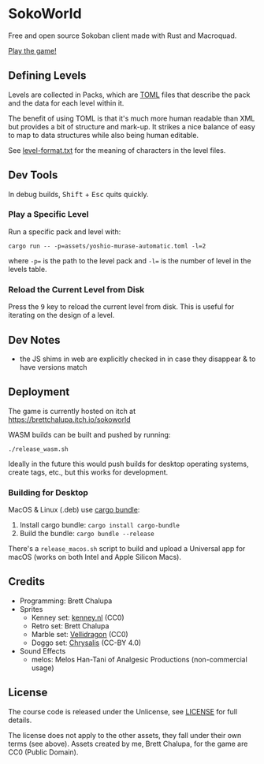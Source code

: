 # SokoWorld

Free and open source Sokoban client made with Rust and Macroquad.

[Play the game!](https://brettchalupa.itch.io/sokoworld)

## Defining Levels

Levels are collected in Packs, which are
[TOML](https://toml.io/en/) files that describe the pack and
the data for each level within it.

The benefit of using TOML is that it's much more human readable
than XML but provides a bit of structure and mark-up. It
strikes a nice balance of easy to map to data structures while
also being human editable.

See [level-format.txt](./level-format.txt) for the meaning of
characters in the level files.

## Dev Tools

In debug builds, <kbd>Shift</kbd> + <kbd>Esc</kbd> quits quickly.

### Play a Specific Level

Run a specific pack and level with:

```console
cargo run -- -p=assets/yoshio-murase-automatic.toml -l=2
```

where `-p=` is the path to the level pack and `-l=` is the number of level in the levels table.

### Reload the Current Level from Disk

Press the <kbd>9</kbd> key to reload the current level from disk. This is useful for iterating on the design of a level.

## Dev Notes

- the JS shims in web are explicitly checked in in case they disappear & to have versions match

## Deployment

The game is currently hosted on itch at https://brettchalupa.itch.io/sokoworld

WASM builds can be built and pushed by running:

```console
./release_wasm.sh
```

Ideally in the future this would push builds for desktop operating systems, create tags, etc., but this works for development.

### Building for Desktop

MacOS & Linux (.deb) use [cargo bundle](https://github.com/burtonageo/cargo-bundle):

1. Install cargo bundle: `cargo install cargo-bundle`
2. Build the bundle: `cargo bundle --release`

There's a `release_macos.sh` script to build and upload a Universal app for macOS (works on both Intel and Apple Silicon Macs).

## Credits

- Programming: Brett Chalupa
- Sprites
  - Kenney set: [kenney.nl](https://kenney.nl) (CC0)
  - Retro set: Brett Chalupa
  - Marble set: [Vellidragon](https://opengameart.org/content/sokoban-clone-tiles) (CC0)
  - Doggo set: [Chrysalis](https://opengameart.org/content/tic-80-sokoban-tileset-8x8) (CC-BY 4.0)
- Sound Effects
  - melos: Melos Han-Tani of Analgesic Productions (non-commercial usage)

## License

The course code is released under the Unlicense, see [LICENSE](./LICENSE) for full details.

The license does not apply to the other assets, they fall under their own terms (see above). Assets created by me, Brett Chalupa, for the game are CC0 (Public Domain).
